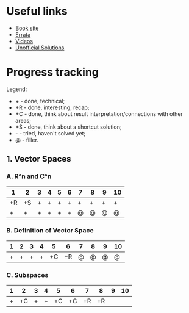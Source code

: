 # Useful links

* [Book site](http://linear.axler.net)
* [Errata](http://linear.axler.net/LADRErrata.html)
* [Videos](http://linear.axler.net/LADRvideos.html)
* [Unofficial Solutions](http://linearalgebras.com)

# Progress tracking

Legend:
* \+ - done, technical;
* +R - done, interesting, recap;
* +C - done, think about result interpretation/connections with other areas;
* +S - done, think about a shortcut solution;
* \- - tried, haven't solved yet;
* @ - filler.

## 1. Vector Spaces

### A. R^n and C^n

| 1 | 2 | 3 | 4 | 5 | 6 | 7 | 8 | 9 | 10 
----|---|---|---|---|---|---|---|---|----
| +R | +S | + | + | + | + | + | + | + | + 
| + | + | + | + | + | + | @ | @ | @ | @

### B. Definition of Vector Space

| 1 | 2 | 3 | 4 | 5 | 6 | 7 | 8 | 9 | 10 
----|---|---|---|---|---|---|---|---|----
| + | + | + | + | +C | +R | @ | @ | @ | @

### C. Subspaces

| 1 | 2 | 3 | 4 | 5 | 6 | 7 | 8 | 9 | 10 
----|---|---|---|---|---|---|---|---|----
| + | +C | + | + | +C | +C | +R | +R |
